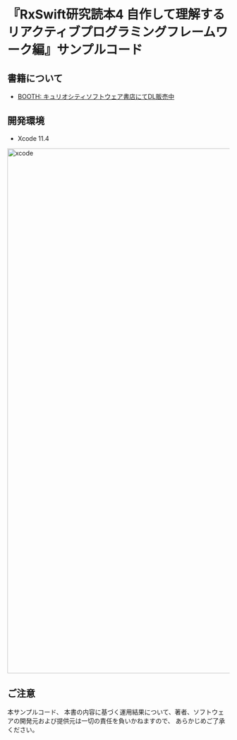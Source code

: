 # 『RxSwift研究読本4 自作して理解するリアクティブプログラミングフレームワーク編』サンプルコード

## 書籍について

- [BOOTH: キュリオシティソフトウェア書店にてDL販売中](https://swift.booth.pm)

## 開発環境

- Xcode 11.4

<img width="1187" alt="xcode" src="https://user-images.githubusercontent.com/1137860/79093892-a8dc6480-7d90-11ea-9135-5d23c087137e.png">

## ご注意

本サンプルコード、
本書の内容に基づく運用結果について、著者、ソフトウェアの開発元および提供元は一切の責任を負いかねますので、
あらかじめご了承ください。

